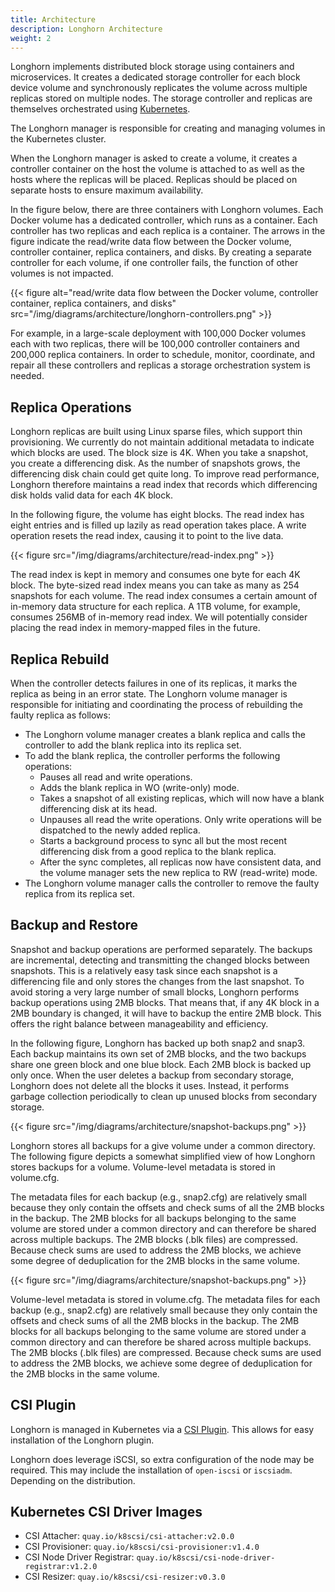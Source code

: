 ```yaml
---
title: Architecture
description: Longhorn Architecture
weight: 2
---
```



Longhorn implements distributed block storage using containers and microservices. It creates a dedicated storage controller for each block device volume and synchronously replicates the volume across multiple replicas stored on multiple nodes. The storage controller and replicas are themselves orchestrated using [Kubernetes](https://kubernetes.io).

The Longhorn manager is responsible for creating and managing volumes in the Kubernetes cluster.

When the Longhorn manager is asked to create a volume, it creates a controller container on the host the volume is attached to as well as the hosts where the replicas will be placed. Replicas should be placed on separate hosts to ensure maximum availability.

In the figure below, there are three containers with Longhorn volumes. Each Docker volume has a dedicated controller, which runs as a container. Each controller has two replicas and each replica is a container. The arrows in the figure indicate the read/write data flow between the Docker volume, controller container, replica containers, and disks. By creating a separate controller for each volume, if one controller fails, the function of other volumes is not impacted.

{{< figure alt="read/write data flow between the Docker volume, controller container, replica containers, and disks" src="/img/diagrams/architecture/longhorn-controllers.png" >}}

For example, in a large-scale deployment with 100,000 Docker volumes each with two replicas, there will be 100,000 controller containers and 200,000 replica containers. In order to schedule, monitor, coordinate, and repair all these controllers and replicas a storage orchestration system is needed.

## Replica Operations

Longhorn replicas are built using Linux sparse files, which support thin provisioning. We currently do not maintain additional metadata to indicate which blocks are used. The block size is 4K. When you take a snapshot, you create a differencing disk. As the number of snapshots grows, the differencing disk chain could get quite long. To improve read performance, Longhorn therefore maintains a read index that records which differencing disk holds valid data for each 4K block.

In the following figure, the volume has eight blocks. The read index has eight entries and is filled up lazily as read operation takes place. A write operation resets the read index, causing it to point to the live data.

{{< figure src="/img/diagrams/architecture/read-index.png" >}}

The read index is kept in memory and consumes one byte for each 4K block. The byte-sized read index means you can take as many as 254 snapshots for each volume. The read index consumes a certain amount of in-memory data structure for each replica. A 1TB volume, for example, consumes 256MB of in-memory read index. We will potentially consider placing the read index in memory-mapped files in the future.

## Replica Rebuild

When the controller detects failures in one of its replicas, it marks the replica as being in an error state. The Longhorn volume manager is responsible for initiating and coordinating the process of rebuilding the faulty replica as follows:

- The Longhorn volume manager creates a blank replica and calls the controller to add the blank replica into its replica set.
- To add the blank replica, the controller performs the following operations:
  - Pauses all read and write operations.
  - Adds the blank replica in WO (write-only) mode.
  - Takes a snapshot of all existing replicas, which will now have a blank differencing disk at its head.
  - Unpauses all read the write operations. Only write operations will be dispatched to the newly added replica.
  - Starts a background process to sync all but the most recent differencing disk from a good replica to the blank replica.
  - After the sync completes, all replicas now have consistent data, and the volume manager sets the new replica to RW (read-write) mode.
- The Longhorn volume manager calls the controller to remove the faulty replica from its replica set.

## Backup and Restore

Snapshot and backup operations are performed separately. The backups are incremental,  detecting and transmitting the changed blocks between snapshots. This is a relatively easy task since each snapshot is a differencing file and only stores the changes from the last snapshot. To avoid storing a very large number of small blocks, Longhorn performs backup operations using 2MB blocks. That means that, if any 4K block in a 2MB boundary is changed, it will have to backup the entire 2MB block. This offers the right balance between manageability and efficiency.

In the following figure, Longhorn has backed up both snap2 and snap3. Each backup maintains its own set of 2MB blocks, and the two backups share one green block and one blue block. Each 2MB block is backed up only once. When the user deletes a backup from secondary storage, Longhorn does not delete all the blocks it uses. Instead, it performs garbage collection periodically to clean up unused blocks from secondary storage.

{{< figure src="/img/diagrams/architecture/snapshot-backups.png" >}}

Longhorn stores all backups for a give volume under a common directory. The following figure depicts a somewhat simplified view of how Longhorn stores backups for a volume. Volume-level metadata is stored in volume.cfg.

The metadata files for each backup (e.g., snap2.cfg) are relatively small because they only contain the offsets and check sums of all the 2MB blocks in the backup. The 2MB blocks for all backups belonging to the same volume are stored under a common directory and can therefore be shared across multiple backups. The 2MB blocks (.blk files) are compressed. Because check sums are used to address the 2MB blocks, we achieve some degree of deduplication for the 2MB blocks in the same volume.

{{< figure src="/img/diagrams/architecture/snapshot-backups.png" >}}

Volume-level metadata is stored in volume.cfg. The metadata files for each backup (e.g., snap2.cfg) are relatively small because they only contain the offsets and check sums of all the 2MB blocks in the backup. The 2MB blocks for all backups belonging to the same volume are stored under a common directory and can therefore be shared across multiple backups. The 2MB blocks (.blk files) are compressed. Because check sums are used to address the 2MB blocks, we achieve some degree of deduplication for the 2MB blocks in the same volume.

## CSI Plugin

Longhorn is managed in Kubernetes via a [CSI Plugin](https://kubernetes-csi.github.io/docs/).  This allows for easy installation of the Longhorn plugin.

Longhorn does leverage iSCSI, so extra configuration of the node may be required.  This may include the installation of `open-iscsi` or `iscsiadm`. Depending on the distribution.

## Kubernetes CSI Driver Images

* CSI Attacher:  `quay.io/k8scsi/csi-attacher:v2.0.0`
* CSI Provisioner:  `quay.io/k8scsi/csi-provisioner:v1.4.0`
* CSI Node Driver Registrar:  `quay.io/k8scsi/csi-node-driver-registrar:v1.2.0`
* CSI Resizer:  `quay.io/k8scsi/csi-resizer:v0.3.0`
